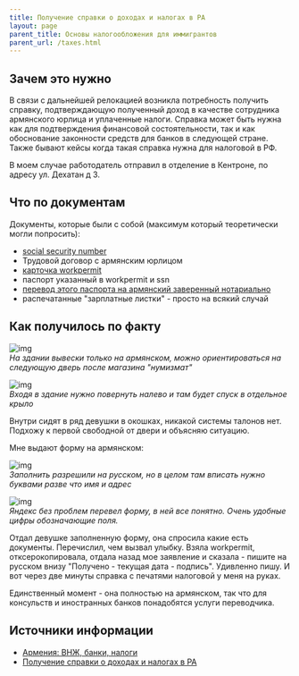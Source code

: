 ```yaml
---
title: Получение справки о доходах и налогах в РА
layout: page
parent_title: Основы налогообложения для иммигрантов
parent_url: /taxes.html
---
```


## Зачем это нужно

В связи с дальнейшей релокацией возникла потребность получить справку, подтверждающую полученный доход в качестве сотрудника армянского юрлица и уплаченные налоги. Справка может быть нужна как для подтверждения финансовой состоятельности, так и как обоснование законности средств для банков в следующей стране. Также бывают кейсы когда такая справка нужна для налоговой в РФ.

В моем случае работодатель отправил в отделение в Кентроне, по адресу ул. Дехатан д 3. 

## Что по документам

Документы, которые были с собой (максимум который теоретически могли попросить):

- [social security number](../documents/social-number.md)
- Трудовой договор с армянским юрлицом
- [карточка workpermit](../documents/eaeu-cert.md)
- паспорт указанный в workpermit и ssn
- [перевод этого паспорта на армянский заверенный нотариально](../documents/passport-translation.md)
- распечатанные "зарплатные листки" - просто на всякий случай

## Как получилось по факту

![img](/assets/taxes/ra-paid-taxes/e4012d61d1868c6987866.jpg)<br>
*На здании вывески только на армянском, можно ориентироваться на следующую дверь после магазина "нумизмат"*

![img](/assets/taxes/ra-paid-taxes/22713fa93b8b39f88533e.jpg)<br>
*Входя в здание нужно повернуть налево и там будет спуск в отдельное крыло*

Внутри сидят в ряд девушки в окошках, никакой системы талонов нет. Подхожу к первой свободной от двери и объясняю ситуацию. 

Мне выдают форму на армянском:

![img](/assets/taxes/ra-paid-taxes/4cbda08cf6dca3c00cfbb.jpg)<br>
*Заполнить разрешили на русском, но в целом там вписать нужно буквами разве что имя и адрес*

![img](/assets/taxes/ra-paid-taxes/cd1e403a7294c3d7c32ed.jpg)<br>
*Яндекс без проблем перевел форму, в ней все понятно. Очень удобные цифры обозначающие поля.*

Отдал девушке заполненную форму, она спросила какие есть документы. Перечислил, чем вызвал улыбку. Взяла workpermit, отксерокопировала, отдала назад мое заявление и сказала - пишите на русском внизу "Получено - текущая дата - подпись". Удивленно пишу. И вот через две минуты справка с печатями налоговой у меня на руках.

Единственный момент - она полностью на армянском, так что для консульств и иностранных банков понадобятся услуги переводчика.

## Источники информации

- [Армения: ВНЖ, банки, налоги](https://t.me/am_banking_and_residency)
- [Получение справки о доходах и налогах в РА](https://telegra.ph/Poluchenie-spravki-o-dohodah-i-nalogah-v-RA-11-22)
